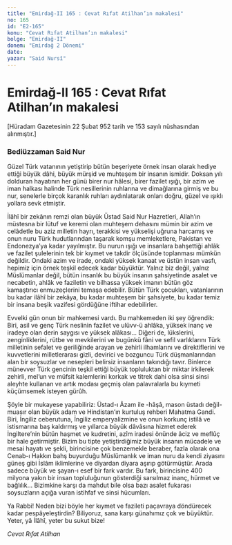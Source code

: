 ```yaml
---
title: "Emirdağ-II 165 : Cevat Rıfat Atilhan’ın makalesi"
no: 165
id: "E2-165"
konu: "Cevat Rıfat Atilhan’ın makalesi"
bolge: "Emirdağ-II"
donem: "Emirdağ 2 Dönemi"
date: 
yazar: "Said Nursî"
---
```


# Emirdağ-II 165 : Cevat Rıfat Atilhan’ın makalesi

<p class="takdim">[Hüradam Gazetesinin 22 Şubat 952 tarih ve 153 sayılı nüshasından alınmıştır.]</p>

### Bediüzzaman Said Nur

Güzel Türk vatanının yetiştirip bütün beşeriyete örnek insan olarak hediye ettiği büyük dâhi, büyük mürşid ve muhteşem bir insanın ismidir. Doksan yılı dolduran hayatının her günü birer nur hâlesi, birer fazilet ışığı, bir azim ve iman halkası halinde Türk nesillerinin ruhlarına ve dimağlarına girmiş ve bu nur, senelerle birçok karanlık ruhları aydınlatarak onları doğru, güzel ve ışıklı yollara sevk etmiştir.

İlâhî bir zekânın remzi olan büyük Üstad Said Nur Hazretleri, Allah’ın müstesna bir lütuf ve keremi olan muhteşem dehasını mümin bir azim ve celâdetle bu aziz milletin hayrı, terakkisi ve yükselişi uğruna harcamış ve onun nuru Türk hudutlarından taşarak komşu memleketlere, Pakistan ve Endonezya’ya kadar yayılmıştır. Bu nurun ışığı ve insanlara bahşettiği ahlâk ve fazilet şulelerinin tek bir kıymet ve takdir ölçüsünde toplanması mümkün değildir. Ondaki azim ve irade, ondaki yüksek kanaat ve üstün insan vasfı, hepimiz için örnek teşkil edecek kadar büyüktür. Yalnız biz değil, yalnız Müslümanlar değil, bütün insanlık bu büyük insanın şahsiyetinde asalet ve necabetin, ahlâk ve faziletin ve bilhassa yüksek imanın bütün göz kamaştırıcı enmuzeçlerini temaşa edebilir. Bütün Türk çocukları, vatanlarının bu kadar ilâhî bir zekâya, bu kadar muhteşem bir şahsiyete, bu kadar temiz bir insana beşik vazifesi gördüğüne iftihar edebilirler.

Evvelki gün onun bir mahkemesi vardı. Bu mahkemeden iki şey öğrendik: Biri, asil ve genç Türk neslinin fazilet ve ulüvv-ü ahlâka, yüksek inanç ve iradeye olan derin saygısı ve yüksek alâkası... Diğeri de, lükslerini, zenginliklerini, rütbe ve mevkilerini ve bugünkü fâni ve sefil varlıklarını Türk milletinin sefalet ve geriliğinde arayan ve zehirli ilhamlarını ve direktiflerini ve kuvvetlerini milletlerarası gizli, devirici ve bozguncu Türk düşmanlarından alan bir soysuzlar ve nesepleri belirsiz insanların takındığı tavır. Binlerce münevver Türk gencinin teşkil ettiği büyük topluluktan bir miktar irkilerek zehirli, mel’un ve müfsit kalemlerini korkak ve titrek dahi olsa sinsi sinsi aleyhte kullanan ve artık modası geçmiş olan palavralarla bu kıymeti küçümsemek isteyen gürûh.

Şöyle bir mukayese yapabiliriz: Üstad-ı Âzam ile -hâşâ, mason üstadı değil- muasır olan büyük adam ve Hindistan’ın kurtuluş rehberi Mahatma Gandi. Biri, İngiliz ceberutuna, İngiliz emperyalizmine ve onun korkunç istilâ ve istismarına baş kaldırmış ve yıllarca büyük dâvâsına hizmet ederek İngiltere’nin bütün haşmet ve kudretini, azîm iradesi önünde âciz ve meflûç bir hale getirmiştir. Bizim bu tipte yetiştirdiğimiz büyük insanın mücadele ve mesai hayatı ve şekli, birincisine çok benzemekle beraber, fazla olarak ona Cenab-ı Hakkın bahş buyurduğu Müslümanlık ve iman nuru da kendi ziyasını güneş gibi İslâm iklimlerine ve diyardan diyara aşırıp götürmüştür. Arada sadece büyük ve şayan-ı esef bir fark vardır. Bu fark, birincisine 400 milyona yakın bir insan topluluğunun gösterdiği sarsılmaz inanç, hürmet ve bağlılık... Bizimkine karşı da mahdut bile olsa bazı asalet fukarası soysuzların açığa vuran istihfaf ve sinsi hücumları.

Ya Rabbi! Neden bizi böyle her kıymet ve fazileti paçavraya döndürecek kadar pespâyeleştirdin? Biliyoruz, sana karşı günahımız çok ve büyüktür. Yeter, yâ İlâhî, yeter bu sukut bize!

*Cevat Rıfat Atilhan*
